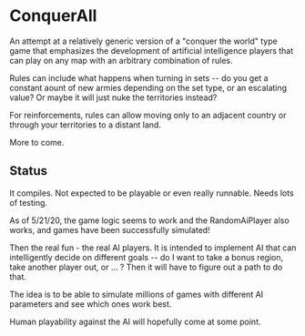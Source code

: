 # ConquerAll

An attempt at a relatively generic version of a "conquer the world"
type game that emphasizes the development of artificial intelligence
players that can play on any map with an arbitrary combination of rules.

Rules can include what happens when turning in sets -- do you get a
constant aount of new armies depending on the set type, or an escalating
value?  Or maybe it will just nuke the territories instead?

For reinforcements, rules can allow moving only to an adjacent country
or through your territories to a distant land.

More to come.

## Status

It compiles.  Not expected to be playable or even really runnable.
Needs lots of testing.

As of 5/21/20, the game logic seems to work and the RandomAiPlayer also works,
and games have been successfully simulated!

Then the real fun - the real AI players.  It is intended to implement AI
that can intelligently decide on different goals -- do I want to take a bonus
region, take another player out, or ... ?  Then it will have to figure out
a path to do that.

The idea is to be able to simulate millions of games with different AI parameters
and see which ones work best.

Human playability against the AI will hopefully come at some point.


